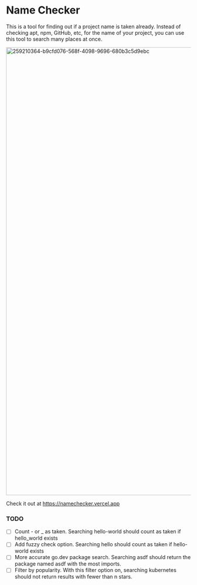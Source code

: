 # Name Checker

This is a tool for finding out if a project name is taken already. Instead of checking apt, npm, GitHub, etc, for the
name of your project, you can use this tool to search many places at once.

<img width="1219" alt="259210364-b9cfd076-568f-4098-9696-680b3c5d9ebc" src="https://github.com/toddcooke/namechecker/assets/7469379/f6c8e03d-ceb3-4eee-ad5c-ca42794d1332">

Check it out at https://namechecker.vercel.app

### TODO

- [ ] Count - or \_ as taken. Searching hello-world should count as taken if hello_world exists
- [ ] Add fuzzy check option. Searching hello should count as taken if hello-world exists
- [ ] More accurate go.dev package search. Searching asdf should return the package named asdf with the most imports.
- [ ] Filter by popularity. With this filter option on, searching kubernetes should not return results with fewer than n
      stars.
